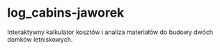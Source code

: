 # log_cabins-jaworek
Interaktywny kalkulator kosztów i analiza materiałów do budowy dwóch domków letniskowych.
